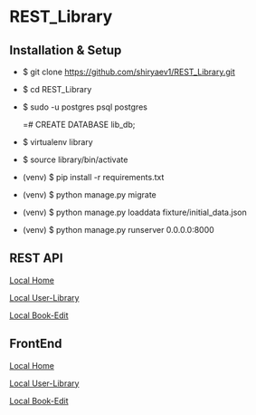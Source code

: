 # REST_Library

## Installation & Setup

* $ git clone https://github.com/shiryaev1/REST_Library.git
* $ cd REST_Library
* $ sudo -u postgres psql postgres

   =# CREATE DATABASE lib_db;


* $ virtualenv library
* $ source library/bin/activate 


* (venv) $ pip install -r requirements.txt
* (venv) $ python manage.py migrate
* (venv) $ python manage.py loaddata fixture/initial_data.json
* (venv) $ python manage.py runserver 0.0.0.0:8000

## REST API
  [Local Home](http://127.0.0.1:8000/api/)
  
  [Local User-Library](http://127.0.0.1:8000/api/lib/1)
  
  [Local Book-Edit](http://127.0.0.1:8000/api/book/1/edit)
  
  ## FrontEnd
  [Local Home](http://127.0.0.1:8000)
  
  [Local User-Library](http://127.0.0.1:8000/lib/1)
  
  [Local Book-Edit](http://127.0.0.1:8000/book/1/edit)

